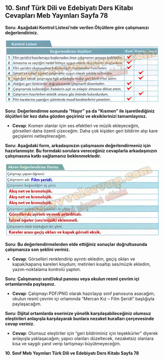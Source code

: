 ## 10. Sınıf Türk Dili ve Edebiyatı Ders Kitabı Cevapları Meb Yayınları Sayfa 78

**Soru: Aşağıdaki Kontrol Listesi’nde verilen Ölçütlere göre çalışmanızı değerlendiriniz.**

![](./image1.webp)

**Soru: Değerlendirme sonunda “Hayır” ya da “Kısmen” ile işaretlediğiniz ölçütleri bir kez daha gözden geçiriniz ve eksiklerinizi tamamlayınız.**

* **Cevap**: Kısmen olanlar için ses efektleri ve müzik ekleyeceğim, görselleri daha özenli çizeceğim. Daha çok kişiden geri bildirim alıp kare geçişlerini netleştireceğim.

**Soru: Aşağıdaki form, arkadaşınızın çalışmasını değerlendirmeniz için hazırlanmıştır. Bu formdaki sorulara vereceğiniz cevaplarla arkadaşınızın çalışmasına katkı sağlamanız beklenmektedir.**

![](./image2.webp)

**Soru: Bu değerlendirmelerden elde ettiğiniz sonuçlar doğrultusunda çalışmanıza son şeklini veriniz.**

* **Cevap**: Görselleri renklendirip ayrıntı ekledim, geçiş okları ve kapak/kapanış kareleri koydum; metinleri kısaltıp ses/müzik ekledim, yazım-noktalama kontrolü yaptım.

**Soru: Çalışmanızı sınıf/okul panosu veya okulun resmî çevrim içi ortamlarında paylaşınız.**

* **Cevap**: Çalışmayı PDF/PNG olarak hazırlayıp sınıf panosuna asacağım; okulun resmî çevrim içi ortamında “Mercan Kız – Film Şeridi” başlığıyla paylaşacağım.

**Soru: Dijital ortamlarda eserinize yönelik karşılaşabileceğiniz olumsuz eleştirileri anlayışla karşılayarak bunlara nezaket kuralları çerçevesinde cevap veriniz.**

* **Cevap**: Olumsuz eleştiriler için “geri bildiriminiz için teşekkürler” diyerek anlayışla yaklaşacağım; yapıcı olanları düzeltecek, nezaketsiz olanlara kısa ve saygılı yanıt verip tartışmayı büyütmeyeceğim.

**10. Sınıf Meb Yayınları Türk Dili ve Edebiyatı Ders Kitabı Sayfa 78**